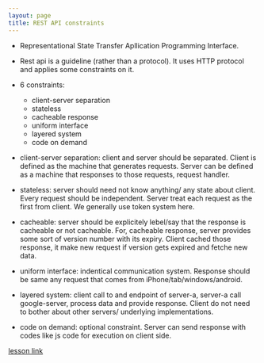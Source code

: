 ```yaml
---
layout: page
title: REST API constraints
---
```


- Representational State Transfer Apllication Programming Interface.
- Rest api is a guideline (rather than a protocol). It uses HTTP protocol and applies some constraints on it.
- 6 constraints: 
    - client-server separation
    - stateless 
    - cacheable response
    - uniform interface
    - layered system
    - code on demand

- client-server separation: client and server should be separated. Client is defined as the machine that generates requests. Server can be defined as a machine that responses to those requests, request handler.
- stateless: server should need not know anything/ any state about client. Every request should be independent. Server treat each request as the first from client. We generally use token system here.
- cacheable: server should be explicitely lebel/say that the response is cacheable or not cacheable. For, cacheable response, server provides some sort of version number with its expiry. Client cached those response, it make new request if version gets expired and fetche new data.
- uniform interface: indentical communication system. Response should be same any request that comes from iPhone/tab/windows/android.
- layered system: client call to and endpoint of server-a, server-a call google-server, process data and provide response. Client do not need to bother about other servers/ underlying implementations.
- code on demand: optional constraint. Server can send response with codes like js code for execution on client side. 


[lesson link](https://www.youtube.com/watch?v=IvHMM0huDZk) 
